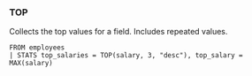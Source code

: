 <!--
This is generated by ESQL’s AbstractFunctionTestCase. Do no edit it. See ../README.md for how to regenerate it.
-->

### TOP
Collects the top values for a field. Includes repeated values.

```
FROM employees
| STATS top_salaries = TOP(salary, 3, "desc"), top_salary = MAX(salary)
```
